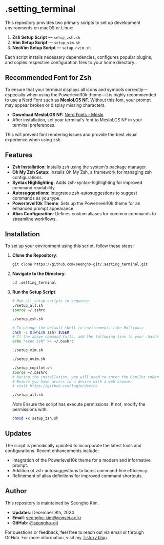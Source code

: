 # .setting_terminal
This repository provides two primary scripts to set up development environments on macOS or Linux:

1. **Zsh Setup Script** — `setup_zsh.sh`  
2. **Vim Setup Script** — `setup_vim.sh`
3. **NeoVim Setup Script** — `setup_nvim.sh`

Each script installs necessary dependencies, configures popular plugins, and copies respective configuration files to your home directory.

## Recommended Font for Zsh

To ensure that your terminal displays all icons and symbols correctly—especially when using the Powerlevel10k theme—it is highly recommended to use a Nerd Font such as **MesloLGS NF**. Without this font, your prompt may appear broken or display missing characters.

- **Download MesloLGS NF:** [Nerd Fonts - Meslo](https://github.com/ryanoasis/nerd-fonts/releases/latest)
- After installation, set your terminal’s font to MesloLGS NF in your terminal preferences.

This will prevent font rendering issues and provide the best visual experience when using zsh.

## Features

- **Zsh Installation**: Installs zsh using the system's package manager.
- **Oh My Zsh Setup**: Installs Oh My Zsh, a framework for managing zsh configurations.
- **Syntax Highlighting**: Adds zsh-syntax-highlighting for improved command readability.
- **Autosuggestions**: Integrates zsh-autosuggestions to suggest commands as you type.
- **Powerlevel10k Theme**: Sets up the Powerlevel10k theme for an enhanced prompt appearance.
- **Alias Configuration**: Defines custom aliases for common commands to streamline workflows.

## Installation

To set up your environment using this script, follow these steps:

1. **Clone the Repository**:

   ```bash
   git clone https://github.com/seongho-git/.setting_terminal.git
   ```

2. **Navigate to the Directory**:

   ```bash
   cd .setting_terminal
   ```

3. **Run the Setup Script**:

   ```bash
   # Run all setup scripts in sequence
   ./setup_all.sh
   source ~/.zshrc
   ```

   ```bash
   ./setup_zsh.sh
   ```
   
   ```bash
   # To change the default shell in environments like Multipass
   chsh -s $(which zsh) $USER
   # If the above command fails, add the following line to your .bashrc file:
   echo "exec zsh" >> ~/.bashrc
   ```
   
   ```bash
   ./setup_vim.sh
   ```
   ```bash
   ./setup_nvim.sh
   ```

   ```bash
   ./setup_copilot.sh
   source ~/.bashrc
   # During the installation, you will need to enter the Copilot token using a web browser
   # Ensure you have access to a device with a web browser
   # visit https://github.com/login/device
   ```

   ```bash
   ./setup_all.sh
   ```

   *Note* Ensure the script has execute permissions. If not, modify the permissions with:

   ```bash
   chmod +x setup_zsh.sh
   ```

## Updates

The script is periodically updated to incorporate the latest tools and configurations. Recent enhancements include:

- Integration of the Powerlevel10k theme for a modern and informative prompt.
- Addition of zsh-autosuggestions to boost command-line efficiency.
- Refinement of alias definitions for improved command shortcuts.

## Author

This repository is maintained by Seongho Kim.

- **Updates**: December 9th, 2024
- **Email**: [seongho-kim@yonsei.ac.kr](mailto:seongho@yonsei.ac.kr)
- **GitHub**: [@seongho-git](https://github.com/seongho-git)

For questions or feedback, feel free to reach out via email or through GitHub.
For more information, visit my [Tistory blog](https://klue.tistory.com).



